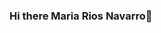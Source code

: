 ### Hi there Maria Rios Navarro👋

<!--
**MariaRiosNavarro/MariaRiosNavarro** is a ✨ _special_ ✨ repository because its `README.md` (this file) appears on your GitHub profile.

Here are some ideas to get you started:

- 🔭 I'm currently working in film but I'm also interested in new technologies and have been learning about web development myself for a couple of years.
- 🌱 I’m currently learning HTML, CSS, Javascript...and new technologies 
- 💬 Ask me about ...
- 📫 How to reach me: ...
- 😄 Pronouns: She
-->
